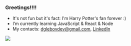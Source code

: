 ### Greetings!!!!



- It's not fun but it's fact: I'm Harry Potter's fan forever :)
- I’m currently learning JavaScript & React & Node
- My contacts: dglebovdev@gmail.com, [LinkedIn](https://www.linkedin.com/in/dmitriy-glebov-9aa614210/)

<img src="https://github-readme-stats.vercel.app/api?username=CommanderCoolDev&show_icons=true&theme=merko">
